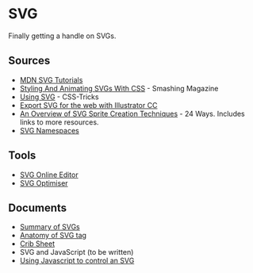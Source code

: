 # SVG

Finally getting a handle on SVGs. 

## Sources

*  [MDN SVG Tutorials](https://developer.mozilla.org/en-US/docs/Web/SVG/Tutorial)
*  [Styling And Animating SVGs With CSS](http://www.smashingmagazine.com/2014/11/03/styling-and-animating-svgs-with-css/) - Smashing Magazine
*  [Using SVG](http://css-tricks.com/using-svg/) - CSS-Tricks
*  [Export SVG for the web with Illustrator CC](http://creativedroplets.com/export-svg-for-the-web-with-illustrator-cc/)
*  [An Overview of SVG Sprite Creation Techniques](http://24ways.org/2014/an-overview-of-svg-sprite-creation-techniques/) - 24 Ways. Includes links to more resources. 
*  [SVG Namespaces](https://developer.mozilla.org/en/docs/Web/SVG/Namespaces_Crash_Course)

## Tools

* [SVG Online Editor](http://petercollingridge.appspot.com/svg-editor)
* [SVG Optimiser](http://petercollingridge.appspot.com/svg_optimiser)


## Documents

*  [Summary of SVGs](summary.md)
*  [Anatomy of SVG tag](anatomy-of-svg.md)
*  [Crib Sheet](crib-sheet.md)
*  SVG and JavaScript (to be written)
  *  [Using Javascript to control an SVG](http://www.petercollingridge.co.uk/data-visualisation/using-javascript-control-svg)

